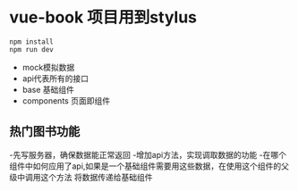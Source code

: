 # vue-book 项目用到stylus
```
npm install
npm run dev
```
- mock模拟数据
- api代表所有的接口
- base 基础组件
- components 页面即组件

## 热门图书功能
-先写服务器，确保数据能正常返回
-增加api方法，实现调取数据的功能
-在哪个组件中如何应用了api,如果是一个基础组件需要用这些数据，在使用这个组件的父级中调用这个方法
将数据传递给基础组件
